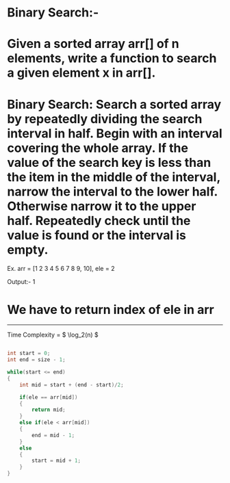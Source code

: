 # Binary Search:-

# Given a sorted array arr[] of n elements, write a function to search a given element x in arr[]. 

# Binary Search: Search a sorted array by repeatedly dividing the search interval in half. Begin with an interval covering the whole array. If the value of the search key is less than the item in the middle of the interval, narrow the interval to the lower half. Otherwise narrow it to the upper half. Repeatedly check until the value is found or the interval is empty.

Ex. arr = [1 2 3 4 5 6 7 8 9, 10],  ele = 2

Output:- 1

# We have to return index of ele in arr
---

Time Complexity = $ \log_2(n) $


```cpp

int start = 0;
int end = size - 1;

while(start <= end)
{
    int mid = start + (end - start)/2;

    if(ele == arr[mid])
    {
        return mid;
    }
    else if(ele < arr[mid])
    {
        end = mid - 1;
    }
    else
    {
        start = mid + 1;
    }
}

```